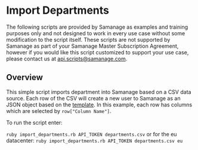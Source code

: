 # Import Departments

The following scripts are provided by Samanage as examples and training purposes only and not designed to work in every use case without some modification to the script itself. These scripts are not supported by Samanage as part of your Samanage Master Subscription Agreement, however if you would like this script customized to support your use case, please contact us at api.scripts@samanage.com.

## Overview

This simple script imports department into Samanage based on a CSV data source.
Each row of the CSV will create a new user to Samanage as an JSON object based on the [template](https://www.samanage.com/api/departments).
In this example, each row has columns which are selected by `row["Column Name"]`.

To run the script enter:

`ruby import_departments.rb API_TOKEN departments.csv` or for the eu datacenter: `ruby import_departments.rb API_TOKEN departments.csv eu`